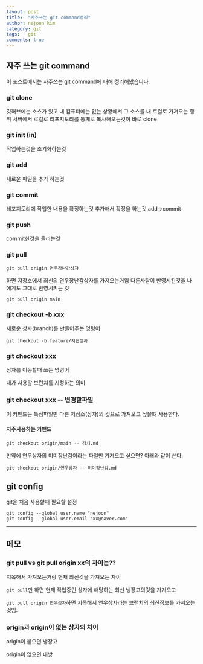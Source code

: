 ```yaml
---
layout: post
title:  "자주쓰는 git command정리"
author: nejoon kim
category: git
tags:	git
comments: true
---
```


## 자주 쓰는 git command

이 포스트에서는 자주쓰는 git command에 대해 정리해봤습니다.

### git clone

깃허브에는 소스가 있고 내 컴퓨터에는 없는 상황에서
그 소스를 내 로컬로 가져오는 행위
서버에서 로컬로 리포지토리를 통째로 복사해오는것이 바로 clone

### git init (in)

작업하는것을 초기화하는것

### git add

새로운 파일을 추가 하는것

### git commit

레포지토리에 작업한 내용을 확정하는것 추가해서 확정을 하는것 add->commit

### git push

commit한것을 올리는것

### git pull

```
git pull origin 연우장난감상자
```

하면 저장소에서 최신의 연우장난감상자를 가져오는거임
다른사람이 반영시킨것을 나에게도 그대로 반영시키는 것

```
git pull origin main
```

### git checkout -b xxx

새로운 상자(branch)를 만들어주는 명령어

```
git checkout -b feature/지현상자
```


### git checkout xxx


상자를 이동할때 쓰는 명령어

내가 사용할 브런치를 지정하는 의미



### git checkout xxx -- 변경할파일

이 커맨드는 특정파일만 다른 저장소(상자)의 것으로 가져오고 싶을떄 사용한다.

#### 자주사용하는 커맨드

```
git checkout origin/main -- 김치.md
```

만약에 연우상자의 미미장난감이라는 파일만 가져오고 싶으면? 아래와 같이 쓴다.

```
git checkout origin/연우상자 -- 미미장난감.md
```




## git config

git을 처음 사용할때 필요할 설정

```
git config --global user.name "nejoon"
git config --global user.email "xx@naver.com"
```

---

## 메모

### git pull vs git pull origin xx의 차이는??

지목해서 가져오는거랑 현재 최신것을 가져오는 차이

`git pull`만 하면 현재 작업중인 상자에 해당하는 최신 냉장고의것을 가져오고

`git pull origin 연우상자`하면 지목해서 연우상자라는 브랜치의 최신정보를 가져오는것임.


### origin과 origin이 없는 상자의 차이

origin이 붙으면 냉장고

origin이 없으면 내방

